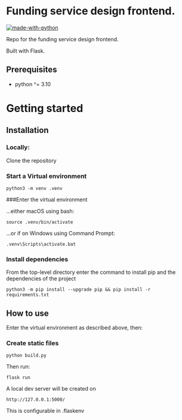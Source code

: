 # Funding service design frontend.

[![made-with-python](https://img.shields.io/badge/Made%20with-Python-1f425f.svg)](https://www.python.org/)


Repo for the funding service design frontend.

Built with Flask.

## Prerequisites
- python ^= 3.10

# Getting started

## Installation

### Locally:
Clone the repository

### Start a Virtual environment

    python3 -m venv .venv

###Enter the virtual environment

...either macOS using bash:

    source .venv/bin/activate

...or if on Windows using Command Prompt:

    .venv\Scripts\activate.bat

### Install dependencies
From the top-level directory enter the command to install pip and the dependencies of the project

    python3 -m pip install --upgrade pip && pip install -r requirements.txt

## How to use
Enter the virtual environment as described above, then:

### Create static files

    python build.py
Then run:

    flask run

A local dev server will be created on 

    http://127.0.0.1:5000/

This is configurable in .flaskenv
